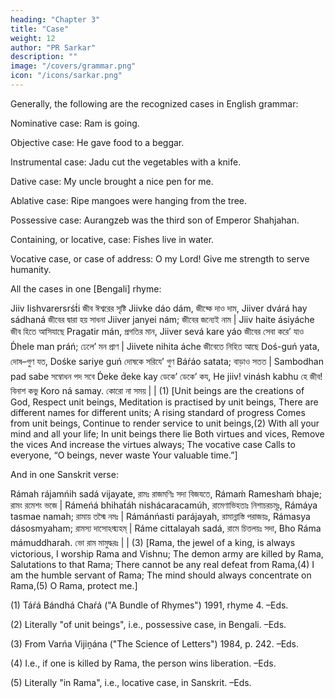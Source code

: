 ```yaml
---
heading: "Chapter 3"
title: "Case"
weight: 12
author: "PR Sarkar"
description: ""
image: "/covers/grammar.png"
icon: "/icons/sarkar.png"
---
```



Generally, the following are the recognized cases in English grammar:

Nominative case: Ram is going.

Objective case: He gave food to a beggar.

Instrumental case: Jadu cut the vegetables with a knife.

Dative case: My uncle brought a nice pen for me. 

Ablative case: Ripe mangoes were hanging from the tree.

Possessive case: Aurangzeb was the third son of Emperor Shahjahan. 

Containing, or locative, case: Fishes live in water. 

Vocative case, or case of address: O my Lord! Give me strength to serve humanity.

All the cases in one [Bengali] rhyme:

Jiiv Iishvarersrśt́i	জীব ঈশ্বরের সৃষ্টি
Jiivke dáo dám,	জীব্কে দাও দাম,
Jiiver dvárá hay sádhaná	জীবের দ্বারা হয় সাধনা
Jiiver janyei nám;	জীবের জন্যেই নাম |
Jiiv haite ásiyáche	জীব হিতে আসিযাছে
Pragatir mán,	প্রগতির মান,
Jiiver sevá kare yáo	জীবের সেবা করে’ যাও
D́hele man práń;	ঢেলে’ মন প্রাণ |
Jiivete nihita áche	জীবেতে নিহিত আছে
Doś-guń yata,	দোষ–গুণ যত,
Dośke sariye guń	দোষকে সরিযে’ গুণ
Báŕáo satata;	বাড়াও সতত |
Sambodhan pad sabe	সম্বোধন পদ সবে
D́eke d́eke kay	ডেকে’ ডেকে’ কয,
He jiiv! vinásh kabhu	হে জীব! বিনাশ কভু
Koro ná samay.	কোরো না সময় | | (1)
[Unit beings are the creations of God,
Respect unit beings,
Meditation is practised by unit beings,
There are different names for different units;
A rising standard of progress
Comes from unit beings,
Continue to render service to unit beings,(2)
With all your mind and all your life;
In unit beings there lie
Both virtues and vices,
Remove the vices
And increase the virtues always;
The vocative case
Calls to everyone,
“O beings, never waste
Your valuable time.”]

And in one Sanskrit verse:

Rámah rájamńih sadá vijayate,	রামঃ রাজমণিঃ সদা বিজযতে,
Rámaḿ Rameshaḿ bhaje;	রামং রমেশং ভজে  |
Rámeńá bhihat́áh nishácaracamúh,	রামেণাভিহতাঃ নিশাচরচমূঃ,
Rámáya tasmae namah;	রামায় তস্মৈ নমঃ |
Rámánńasti parájayah,	রামান্নাস্তি পরাজয়ঃ,
Rámasya dásosmyaham;	রামস্য দাসোঽস্ম্যহম্ |
Ráme cittalayah sadá,	রামে চিত্তলয়ঃ সদা,
Bho Ráma mámuddharah.	ভো রাম মামুদ্ধরঃ | | (3)
[Rama, the jewel of a king, is always victorious,
I worship Rama and Vishnu;
The demon army are killed by Rama,
Salutations to that Rama;
There cannot be any real defeat from Rama,(4)
I am the humble servant of Rama;
The mind should always concentrate on Rama,(5)
O Rama, protect me.]

(1) Táŕá Bándhá Chaŕá ("A Bundle of Rhymes") 1991, rhyme 4. –Eds.

(2) Literally "of unit beings", i.e., possessive case, in Bengali. –Eds.

(3) From Varńa Vijiṋána ("The Science of Letters") 1984, p. 242. –Eds.

(4) I.e., if one is killed by Rama, the person wins liberation. –Eds.

(5) Literally "in Rama", i.e., locative case, in Sanskrit. –Eds.

